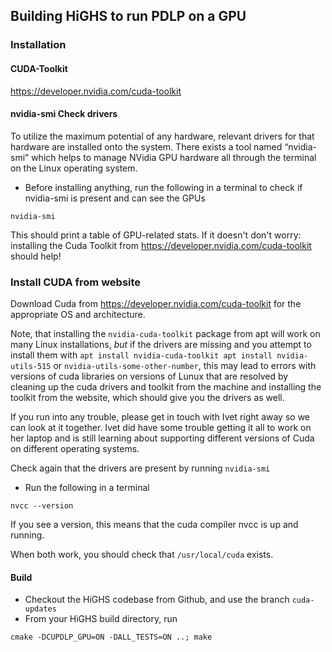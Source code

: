 ## Building HiGHS to run PDLP on a GPU

### Installation

#### CUDA-Toolkit 

https://developer.nvidia.com/cuda-toolkit

#### nvidia-smi Check drivers

To utilize the maximum potential of any hardware, relevant drivers for that hardware are installed onto the system. There exists a tool named “nvidia-smi” which helps to manage NVidia GPU hardware all through the terminal on the Linux operating system. 

* Before installing anything, run the following in a terminal to check if nvidia-smi is present and can see the GPUs

``
nvidia-smi
``

This should print a table of GPU-related stats. If it doesn't don't worry: installing the Cuda Toolkit from https://developer.nvidia.com/cuda-toolkit should help!

### Install CUDA from website

Download Cuda from https://developer.nvidia.com/cuda-toolkit for the appropriate OS and architecture.

Note, that installing the `nvidia-cuda-toolkit` package from apt will work on many Linux installations, *but* if the drivers are missing and you attempt to install them with
``
apt install nvidia-cuda-toolkit
apt install nvidia-utils-515
``
or `nvidia-utils-some-other-number`, this may lead to errors with versions of cuda libraries on versions of Lunux that are resolved by cleaning up the cuda drivers and toolkit from the machine and installing the toolkit from the website, which should give you the drivers as well. 

If you run into any trouble, please get in touch with Ivet right away so we can look at it together. Ivet did have some trouble getting it all to work on her laptop and is still learning about supporting different versions of Cuda on different operating systems.

Check again that the drivers are present by running 
``
nvidia-smi
``

* Run the following in a terminal

``
nvcc --version
``

If you see a version, this means that the cuda compiler nvcc is up and running.

When both work, you should check that `/usr/local/cuda` exists. 

#### Build

* Checkout the HiGHS codebase from Github, and use the branch `cuda-updates`
* From your HiGHS build directory, run

``
cmake -DCUPDLP_GPU=ON -DALL_TESTS=ON ..; make
``

